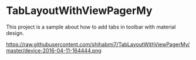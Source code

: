 # TabLayoutWithViewPagerMy

This project is a sample about how to add tabs in toolbar with material design.


https://raw.githubusercontent.com/shihabmi7/TabLayoutWithViewPagerMy/master/device-2016-04-11-164444.png



